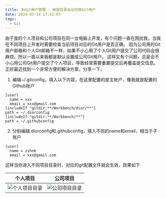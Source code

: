 ```yaml
---
title: 多Git用户管理 - 根据目录自动切换Git用户
date: 2024-03-14 17:43:03
tags:
  - Git
---
```


由于我的个人项目和公司项目在同一台电脑上开发，有个问题一直在困扰我，当我在不同项目上开发时需要检查当前项目对应的Git用户是否正确。
因为公司用的Git用户邮箱和个人Git邮箱不一样，如果不小心用了个人Git用户提交了公司代码会很麻烦，所以一直以来我都是默认设置成公司Git用户。
这样又有个问题，总是会不小心用公司Git用户提交了个人项目，导致经常需要重置提交后再覆盖提交信息。正好最近找到一个非常方便的解决方案，分享一下。
<!--more-->

1. 编辑~/.gitconfig，填入以下内容，在这里配置的是主账户，像我就是配置的Github账户

```text
[user]
  name = xxx
  email = xxx@gmail.com
[includeIf "gitdir:**/Workbench/dior/**"]
path = ~/.diorconfig
[includeIf "gitdir:**/Workbench/**"]
path = ~/.githubconfig
```

2. 分别编辑.diorconfig和.githubconfig，填入不同的name和email，相当于子账户

```text
[user]
  name = zshnb
  email = xxx@gmail.com
```

这样当你进入不同项目目录时，对应的git配置文件就会生效，效果如下

| 个人项目                | 公司项目                |
|---------------------|---------------------|
| ![个人项目目录](img1.png) | ![公司项目目录](img2.png) |


